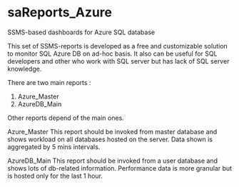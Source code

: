 # saReports_Azure
SSMS-based dashboards for Azure SQL database 

This set of SSMS-reports is developed as a free and customizable solution to monitor SQL Azure DB on ad-hoc basis.
It also can be useful for SQL developers and other who work with SQL server but has lack of SQL server knowledge.

There are two main reports :
1) Azure_Master
2) AzureDB_Main

Other reports depend of the main ones.

Azure_Master
This report should be invoked from master database and shows workload on all databases hosted on the server. 
Data shown is aggregated by 5 mins intervals.

AzureDB_Main
This report should be invoked from a user database and shows lots of db-related information.
Performance data is more granular but is hosted only for the last 1 hour.
